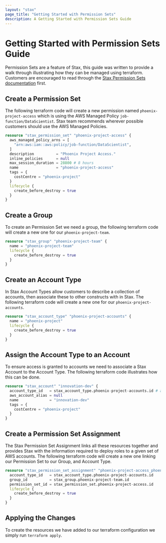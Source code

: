 ```yaml
---
layout: "stax"
page_title: "Getting Started with Permission Sets"
description: A Getting Started with Permission Sets Guide
---
```


# Getting Started with Permission Sets Guide

Permission Sets are a feature of Stax, this guide was written to provide a walk through illustrating how they can be managed using terraform. Customers are encouraged to read through the [Stax Permission Sets documentation](https://support.stax.io/hc/en-us/articles/4453967433359-Permission-Sets) first.

## Create a Permission Set

The following terraform code will create a new permission named `phoenix-project-access` which is using the AWS Managed Policy `job-function/DataScientist`. Stax team recommends wherever possible customers should use the AWS Managed Policies.

```terraform
resource "stax_permission_set" "phoenix-project-access" {
  aws_managed_policy_arns = [
    "arn:aws:iam::aws:policy/job-function/DataScientist",
  ]
  description          = "Phoenix Project Access."
  inline_policies      = null
  max_session_duration = 28800 # 8 hours
  name                 = "phoenix-project-access"
  tags = {
    costCentre = "phoenix-project"
  }
  lifecycle {
    create_before_destroy = true
  }
}
```

## Create a Group

To create an Permission Set we need a group, the following terraform code will create a new one for our `phoenix-project-team`.

```terraform
resource "stax_group" "phoenix-project-team" {
  name = "phoenix-project-team"
  lifecycle {
    create_before_destroy = true
  }
}
```

## Create an Account Type

In Stax Account Types allow customers to describe a collection of accounts, then associate these to other constructs with in Stax. The following terraform code will create a new one for our `phoenix-project-accounts`.

```terraform
resource "stax_account_type" "phoenix-project-accounts" {
  name = "phoenix-project"
  lifecycle {
    create_before_destroy = true
  }
}
```

## Assign the Account Type to an Account

To ensure access is granted to accounts we need to associate a Stax Account to the Account Type. The following terraform code illustrates how this can be done.

```terraform
resource "stax_account" "innovation-dev" {
  account_type_id   = stax_account_type.phoenix-project-accounts.id # association of the new account type
  aws_account_alias = null
  name              = "innovation-dev"
  tags = {
    costCentre = "phoenix-project"
  }
}
```

## Create a Permission Set Assignment

The Stax Permission Set Assignment links all these resources together and provides Stax with the information required to deploy roles to a given set of AWS accounts. The following terraform code will create a new one linking our Permission Set to our Group, and Account Type.

```terraform
resource "stax_permission_set_assignment" "phoenix-project-access_phoenix-project-accounts_phoenix-project-team" {
  account_type_id   = stax_account_type.phoenix-project-accounts.id
  group_id          = stax_group.phoenix-project-team.id
  permission_set_id = stax_permission_set.phoenix-project-access.id
  lifecycle {
    create_before_destroy = true
  }
}
```

## Applying the Changes

To create the resources we have added to our terraform configuration we simply run `terraform apply`.
